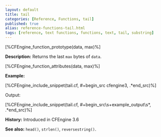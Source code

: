 ```yaml
---
layout: default
title: tail
categories: [Reference, Functions, tail]
published: true
alias: reference-functions-tail.html
tags: [reference, text functions, functions, text, tail, substring]
---
```


[%CFEngine_function_prototype(data, max)%]

**Description:** Returns the last `max` bytes of `data`.

[%CFEngine_function_attributes(data, max)%]

**Example:**

[%CFEngine_include_snippet(tail.cf, #\+begin_src cfengine3, .*end_src)%]

Output:

[%CFEngine_include_snippet(tail.cf, #\+begin_src\s+example_output\s*, .*end_src)%]

**History:** Introduced in CFEngine 3.6

**See also:** `head()`, `strlen()`, `reversestring()`.
